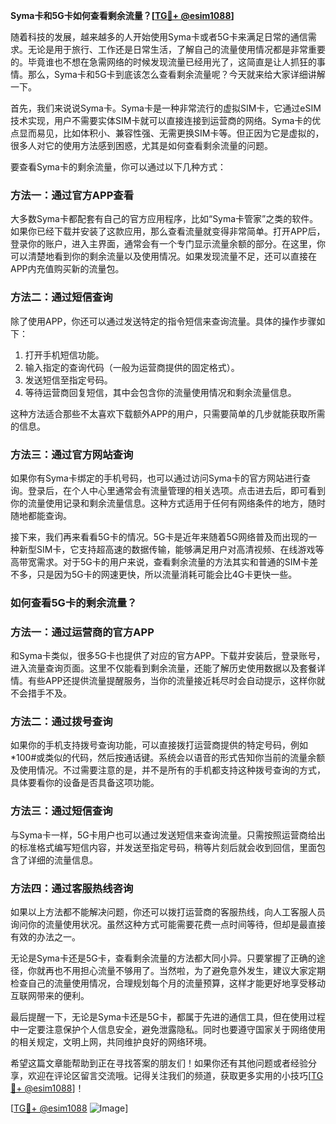 **Syma卡和5G卡如何查看剩余流量？[[TG💪+ @esim1088](https://t.me/s/esim1088)]**

随着科技的发展，越来越多的人开始使用Syma卡或者5G卡来满足日常的通信需求。无论是用于旅行、工作还是日常生活，了解自己的流量使用情况都是非常重要的。毕竟谁也不想在急需网络的时候发现流量已经用光了，这简直是让人抓狂的事情。那么，Syma卡和5G卡到底该怎么查看剩余流量呢？今天就来给大家详细讲解一下。

首先，我们来说说Syma卡。Syma卡是一种非常流行的虚拟SIM卡，它通过eSIM技术实现，用户不需要实体SIM卡就可以直接连接到运营商的网络。Syma卡的优点显而易见，比如体积小、兼容性强、无需更换SIM卡等。但正因为它是虚拟的，很多人对它的使用方法感到困惑，尤其是如何查看剩余流量的问题。

要查看Syma卡的剩余流量，你可以通过以下几种方式：

### 方法一：通过官方APP查看

大多数Syma卡都配套有自己的官方应用程序，比如“Syma卡管家”之类的软件。如果你已经下载并安装了这款应用，那么查看流量就变得非常简单。打开APP后，登录你的账户，进入主界面，通常会有一个专门显示流量余额的部分。在这里，你可以清楚地看到你的剩余流量以及使用情况。如果发现流量不足，还可以直接在APP内充值购买新的流量包。

### 方法二：通过短信查询

除了使用APP，你还可以通过发送特定的指令短信来查询流量。具体的操作步骤如下：
1. 打开手机短信功能。
2. 输入指定的查询代码（一般为运营商提供的固定格式）。
3. 发送短信至指定号码。
4. 等待运营商回复短信，其中会包含你的流量使用情况和剩余流量信息。

这种方法适合那些不太喜欢下载额外APP的用户，只需要简单的几步就能获取所需的信息。

### 方法三：通过官方网站查询

如果你有Syma卡绑定的手机号码，也可以通过访问Syma卡的官方网站进行查询。登录后，在个人中心里通常会有流量管理的相关选项。点击进去后，即可看到你的流量使用记录和剩余流量信息。这种方式适用于任何有网络条件的地方，随时随地都能查询。

接下来，我们再来看看5G卡的情况。5G卡是近年来随着5G网络普及而出现的一种新型SIM卡，它支持超高速的数据传输，能够满足用户对高清视频、在线游戏等高带宽需求。对于5G卡的用户来说，查看剩余流量的方法其实和普通的SIM卡差不多，只是因为5G卡的网速更快，所以流量消耗可能会比4G卡更快一些。

### 如何查看5G卡的剩余流量？

### 方法一：通过运营商的官方APP

和Syma卡类似，很多5G卡也提供了对应的官方APP。下载并安装后，登录账号，进入流量查询页面。这里不仅能看到剩余流量，还能了解历史使用数据以及套餐详情。有些APP还提供流量提醒服务，当你的流量接近耗尽时会自动提示，这样你就不会措手不及。

### 方法二：通过拨号查询

如果你的手机支持拨号查询功能，可以直接拨打运营商提供的特定号码，例如*100#或类似的代码，然后按通话键。系统会以语音的形式告知你当前的流量余额及使用情况。不过需要注意的是，并不是所有的手机都支持这种拨号查询的方式，具体要看你的设备是否具备这项功能。

### 方法三：通过短信查询

与Syma卡一样，5G卡用户也可以通过发送短信来查询流量。只需按照运营商给出的标准格式编写短信内容，并发送至指定号码，稍等片刻后就会收到回信，里面包含了详细的流量信息。

### 方法四：通过客服热线咨询

如果以上方法都不能解决问题，你还可以拨打运营商的客服热线，向人工客服人员询问你的流量使用状况。虽然这种方式可能需要花费一点时间等待，但却是最直接有效的办法之一。

无论是Syma卡还是5G卡，查看剩余流量的方法都大同小异。只要掌握了正确的途径，你就再也不用担心流量不够用了。当然啦，为了避免意外发生，建议大家定期检查自己的流量使用情况，合理规划每个月的流量预算，这样才能更好地享受移动互联网带来的便利。

最后提醒一下，无论是Syma卡还是5G卡，都属于先进的通信工具，但在使用过程中一定要注意保护个人信息安全，避免泄露隐私。同时也要遵守国家关于网络使用的相关规定，文明上网，共同维护良好的网络环境。

希望这篇文章能帮助到正在寻找答案的朋友们！如果你还有其他问题或者经验分享，欢迎在评论区留言交流哦。记得关注我们的频道，获取更多实用的小技巧[[TG💪+ @esim1088](https://t.me/s/esim1088)]！

[[TG💪+ @esim1088](https://t.me/s/esim1088) ![Image](https://i.postimg.cc/4NQfJmqS/Snipaste-2025-05-13-00-14-12.png)]